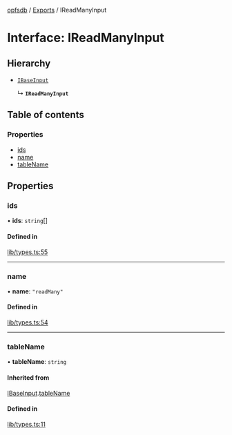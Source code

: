 [opfsdb](../README.md) / [Exports](../modules.md) / IReadManyInput

# Interface: IReadManyInput

## Hierarchy

- [`IBaseInput`](IBaseInput.md)

  ↳ **`IReadManyInput`**

## Table of contents

### Properties

- [ids](IReadManyInput.md#ids)
- [name](IReadManyInput.md#name)
- [tableName](IReadManyInput.md#tablename)

## Properties

### ids

• **ids**: `string`[]

#### Defined in

[lib/types.ts:55](https://github.com/sliterok/opfsdb/blob/bc134c9/lib/types.ts#L55)

___

### name

• **name**: ``"readMany"``

#### Defined in

[lib/types.ts:54](https://github.com/sliterok/opfsdb/blob/bc134c9/lib/types.ts#L54)

___

### tableName

• **tableName**: `string`

#### Inherited from

[IBaseInput](IBaseInput.md).[tableName](IBaseInput.md#tablename)

#### Defined in

[lib/types.ts:11](https://github.com/sliterok/opfsdb/blob/bc134c9/lib/types.ts#L11)
